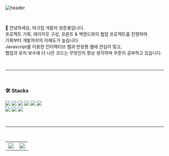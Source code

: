 ![header](https://capsule-render.vercel.app/api?type=waving&color=timeGradient&height=200&section=header&text=YANG%20JUN%20YONG&fontSize=36&fontAlignY=38)

<br>

👋&nbsp;안녕하세요, 마크업 개발자 양준용입니다. <br>
프로젝트 기획, 레이아웃 구성, 프론트 & 백엔드와의 협업 프로젝트를 진행하여 <br> 
기획부터 개발까지의 이해도가 높습니다. <br>
Javascript를 이용한 인터랙티브 웹과 반응형 웹에 관심이 많고, <br> 
협업과 유지 보수에 더 나은 코드는 무엇인지 항상 생각하며 꾸준히 공부하고 있습니다.

<br>

---
<br>

### 🛠 Stacks 
<p>
<img src="https://img.shields.io/badge/HTML5-E34F26?style=flat-square&logo=html5&logoColor=white" />
<img src="https://img.shields.io/badge/CSS3-1572B6?style=flat-square&logo=css3&logoColor=white" />
<img src="https://img.shields.io/badge/Javascript-%23FFD700?style=flat-square&logo=javascript&logoColor=black" />
<img src="https://img.shields.io/badge/React-61DAFB?style=flat-square&logo=react&logoColor=black" />
<img src="https://img.shields.io/badge/Typescript-3178C6?style=flat-square&logo=typescript&logoColor=white" />
<img src="https://img.shields.io/badge/Next.js-000000?style=flat-square&logo=next.js&logoColor=white" /> <br>
<img src="https://img.shields.io/badge/SASS-CC6699?style=flat-square&logo=sass&logoColor=white" />
<img src="https://img.shields.io/badge/Tailwind%20CSS-38B2AC?style=flat-square&logo=tailwind-css&logoColor=white" />
<img src="https://img.shields.io/badge/Styled components-DB7093?style=flat-square&logo=styled components&logoColor=white" /> <br>
  
</p>

<br>

---

<br>

<div align="center">
  <table>
    <tr>
      <td align="top" width="50%">
        <img src="https://github-readme-stats.vercel.app/api/top-langs/?username=azure0929&hide=jupyter%20notebook&layout=compact&hide_border=true" style="width: 100%" />
      </td>
      <td align="top" width="50%">
        <img src="https://github-readme-stats.vercel.app/api?username=azure0929&count_private=true&show_icons=true&theme=buefy&hide_border=true" style="width: 100%" />
      </td>
    </tr>
  </table>
</div>

